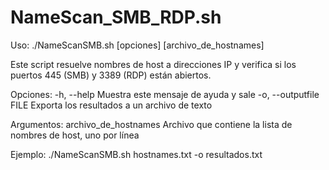 # NameScan_SMB_RDP.sh
Uso: ./NameScanSMB.sh [opciones] [archivo_de_hostnames]

Este script resuelve nombres de host a direcciones IP y verifica si los puertos 445 (SMB) y 3389 (RDP) están abiertos.

Opciones:
  -h, --help              Muestra este mensaje de ayuda y sale
  -o, --outputfile FILE   Exporta los resultados a un archivo de texto

Argumentos:
  archivo_de_hostnames     Archivo que contiene la lista de nombres de host, uno por línea

Ejemplo:
  ./NameScanSMB.sh hostnames.txt -o resultados.txt
